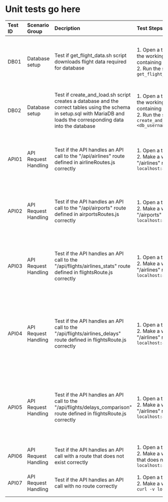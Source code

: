 # Unit tests go here
| Test ID | Scenario Group | Decription | Test Steps | Expected Output | Factors | Metrics | Remarks |
| :-      | :-             | :-         | :-         | :-              | :-      | :-      | :-      |
| DB01    |Database setup| Test if get_flight_data.sh script downloads flight data required for database| 1. Open a terminal on the server and change the working directory to the directory containing the `get_flight_data.sh` script <br> 2. Run the script with the command: `bash get_flight_data.sh` | Flight data from 1990 to 2020 is downloaded from database to the same folder as the script | Correctness |-|-|
| DB02    |Database setup| Test if create_and_load.sh script creates a database and the correct tables using the schema in setup.sql with MariaDB and loads the corresponding data into the database | 1. Open a terminal on the server and change the working directory to the directory containing the `create_and_load.sh` script <br> 2. Run the script with the command: `bash create_and_load.sh localhost 3306 <db_username> <db_password>` | Database with corresponding tables are created and data is loaded into the database | Correctness |-|-|
| API01 | API Request Handling | Test if the API handles an API call to the "/api/airlines" route defined in airlineRoutes.js correctly | 1. Open a terminal on the server <br> 2. Make a web request to the API with the "/airlines" route using curl: `curl -v localhost:8080/api/airlines` | The API returns a list of all the airlines and the response header specifies that it is a json file | Correctness | - | - |
| API02 | API Request Handling | Test if the API handles an API call to the "/api/airports" route defined in airportsRoutes.js correctly | 1. Open a terminal on the server <br> 2. Make a web request to the API with the "/airports" route using curl: `curl -v localhost:8080/api/airlines` | The API returns a list of all the airports and the response header specifies that it is a json file | Correctness | - | - |
| API03 | API Request Handling | Test if the API handles an API call to the "/api/flights/airlines_stats" route defined in flightsRoute.js correctly | 1. Open a terminal on the server <br> 2. Make a web request to the API with the "/airlines" route using curl: `curl -v localhost:8080/api/flights/airlines_stats` | The API returns a list of all the flights data according to the inputs with it's code correctly in JSON format | Correctness | - | - |
| API04 | API Request Handling | Test if the API handles an API call to the "/api/flights/airlines_delays" route defined in flightsRoute.js correctly | 1. Open a terminal on the server <br> 2. Make a web request to the API with the "/airlines" route using curl: `curl -v localhost:8080/api/flights/airlines_delays` | The API returns a list of different type of delays in percentage according to the airlines specify in the inputs with it's code correctly in JSON format | Correctness | - | - |
| API05 | API Request Handling | Test if the API handles an API call to the "/api/flights/delays_comparison" route defined in flightsRoute.js correctly |  1. Open a terminal on the server <br> 2. Make a web request to the API with the "/airlines" route using curl: `curl -v localhost:8080/api/flights/delays_comparison` | The API returns a list of average delays in minutes for the airlines specify in the inputs and all the airlines for each delay type | Correctness | - | - |
| API06 | API Request Handling | Test if the API handles an API call with a route that does not exist correctly | 1. Open a terminal on the server <br> 2. Make a web request to the API with a route that does not exist: `curl -v localhost:8080/api/does/not/exist` | The API returns an empty JSON object | Correctness | - | - |
| API07 | API Request Handling | Test if the API handles an API call with no route correctly | 1. Open a terminal on the server <br> 2. Make a web request to the API with no route: `curl -v localhost:8080` | The API returns an empty JSON object | Correctness | - | - |